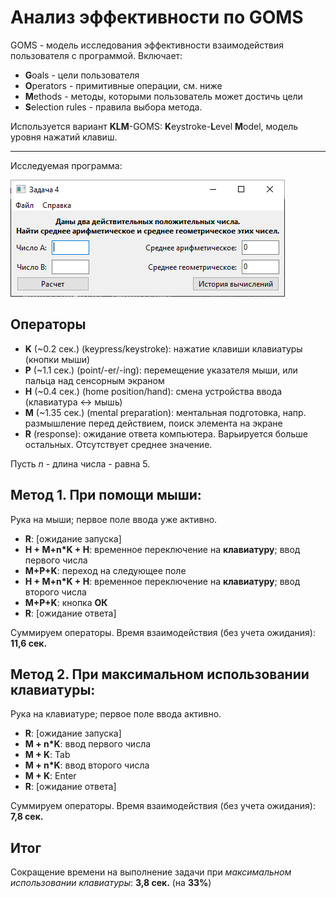 Анализ эффективности по GOMS
============================

GOMS - модель исследования эффективности взаимодействия пользователя с программой.
Включает:
- **G**oals - цели пользователя
- **O**perators - примитивные операции, см. ниже
- **M**ethods - методы, которыми пользователь может достичь цели
- **S**election rules - правила выбора метода.

Используется вариант __KLM__-GOMS: **K**eystroke-**L**evel **M**odel, модель уровня нажатий клавиш.

---

Исследуемая программа:

![Скриншот исследуемой программы](screenshot.png)

Операторы
-----------------------------

- __K__ (~0.2 сек.) (keypress/keystroke): нажатие клавиши клавиатуры (кнопки мыши)
- __P__ (~1.1 сек.) (point/-er/-ing): перемещение указателя мыши, или пальца над сенсорным экраном
- __H__ (~0.4 сек.) (home position/hand): смена устройства ввода (клавиатура <-> мышь)
- __M__ (~1.35 сек.) (mental preparation): ментальная подготовка, напр. размышление перед действием, поиск элемента на экране
- __R__ (response): ожидание ответа компьютера. Варьируется больше остальных. Отсутствует среднее значение.

Пусть _n_ - длина числа - равна 5.

Метод 1. При помощи мыши:
----------------

Рука на мыши; первое поле ввода уже активно.

- __R__: [ожидание запуска]
- __H + M+n*K + H__: временное переключение на __клавиатуру__; ввод первого числа
- __M+P+K__: переход на следующее поле
- __H + M+n*K + H__: временное переключение на __клавиатуру__; ввод второго числа
- __M+P+K__: кнопка __ОК__
- __R__: [ожидание ответа]

Суммируем операторы.
Время взаимодействия (без учета ожидания): __11,6 сек.__

Метод 2. При максимальном использовании клавиатуры:
------------------------------------------

Рука на клавиатуре; первое поле ввода активно.

- __R__: [ожидание запуска]
- __M + n*K__: ввод первого числа
- __M + K__: Tab
- __M + n*K__: ввод второго числа
- __M + K__: Enter
- __R__: [ожидание ответа]

Суммируем операторы.
Время взаимодействия (без учета ожидания): __7,8 сек.__

Итог
----

Сокращение времени на выполнение задачи при _максимальном использовании клавиатуры_: __3,8 сек.__ (на __33%__)
